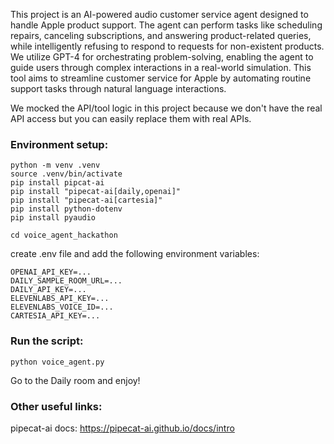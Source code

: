 This project is an AI-powered audio customer service agent designed to handle Apple product support. The agent can perform tasks like scheduling repairs, canceling subscriptions, and answering product-related queries, while intelligently refusing to respond to requests for non-existent products. We utilize GPT-4 for orchestrating problem-solving, enabling the agent to guide users through complex interactions in a real-world simulation. This tool aims to streamline customer service for Apple by automating routine support tasks through natural language interactions.

We mocked the API/tool logic in this project because we don't have the real API access but you can easily replace them with real APIs. 

### Environment setup:
```
python -m venv .venv
source .venv/bin/activate
pip install pipcat-ai
pip install "pipecat-ai[daily,openai]"
pip install "pipecat-ai[cartesia]"
pip install python-dotenv
pip install pyaudio

cd voice_agent_hackathon
```
create .env file and add the following environment variables:
```
OPENAI_API_KEY=...
DAILY_SAMPLE_ROOM_URL=...
DAILY_API_KEY=...
ELEVENLABS_API_KEY=...
ELEVENLABS_VOICE_ID=...
CARTESIA_API_KEY=...
```

### Run the script:
```
python voice_agent.py
```

Go to the Daily room and enjoy!



### Other useful links:

pipecat-ai docs: https://pipecat-ai.github.io/docs/intro
